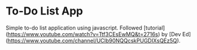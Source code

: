 # To-Do List App

Simple to-do list application using javascript. Followed [tutorial] (https://www.youtube.com/watch?v=Ttf3CEsEwMQ&t=2716s) by [Dev Ed] (https://www.youtube.com/channel/UClb90NQQcskPUGDIXsQEz5Q). 
